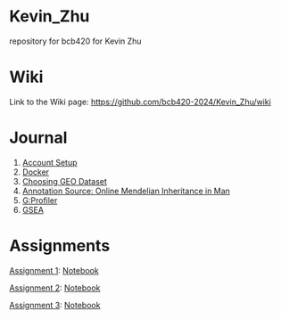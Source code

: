 # Kevin_Zhu
repository for bcb420 for Kevin Zhu

# Wiki
Link to the Wiki page: https://github.com/bcb420-2024/Kevin_Zhu/wiki

# Journal
1. [Account Setup](https://github.com/bcb420-2024/Kevin_Zhu/wiki/Account-Setup)
2. [Docker](https://github.com/bcb420-2024/Kevin_Zhu/wiki/Docker)
3. [Choosing GEO Dataset](https://github.com/bcb420-2024/Kevin_Zhu/wiki/Choosing-GEO-Dataset)
4. [Annotation Source: Online Mendelian Inheritance in Man](https://github.com/bcb420-2024/Kevin_Zhu/wiki/Annotation-Source:-Online-Mendelian-Inheritance-in-Man)
5. [G:Profiler](https://github.com/bcb420-2024/Kevin_Zhu/wiki/G:Profiler)
6. [GSEA](https://github.com/bcb420-2024/Kevin_Zhu/wiki/GSEA)

# Assignments
[Assignment 1](https://github.com/bcb420-2024/Kevin_Zhu/wiki/Assignment-1): [Notebook](https://github.com/bcb420-2024/Kevin_Zhu/blob/main/A1_KevinZhu.html)

[Assignment 2](https://github.com/bcb420-2024/Kevin_Zhu/wiki/Assignment-2): [Notebook](https://github.com/bcb420-2024/Kevin_Zhu/blob/main/A2_KevinZhu.html)

[Assignment 3](https://github.com/bcb420-2024/Kevin_Zhu/wiki/Assignment-3): [Notebook](https://github.com/bcb420-2024/Kevin_Zhu/blob/main/A3_KevinZhu.html)

